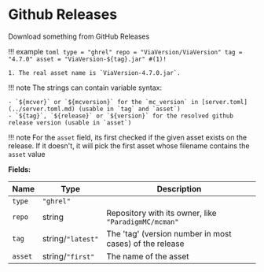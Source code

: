 # Github Releases

Download something from GitHub Releases

!!! example
    ```toml
    type = "ghrel"
    repo = "ViaVersion/ViaVersion"
    tag = "4.7.0"
    asset = "ViaVersion-${tag}.jar" #(1)!
    ```

    1. The real asset name is `ViaVersion-4.7.0.jar`.

!!! note
    The strings can contain variable syntax:

    - `${mcver}` or `${mcversion}` for the `mc_version` in [server.toml](../server.toml.md) (usable in `tag` and `asset`)
    - `${tag}`, `${release}` or `${version}` for the resolved github release version (usable in `asset`)

!!! note
    For the `asset` field, its first checked if the given asset exists on the release. If it doesn't, it will pick the first asset whose filename contains the `asset` value

**Fields:**

| Name    | Type              | Description                                             |
| ------- | ----------------- | ------------------------------------------------------- |
| `type`  | `"ghrel"`         |                                                         |
| `repo`  | string            | Repository with its owner, like `"ParadigmMC/mcman"`    |
| `tag`   | string/`"latest"` | The 'tag' (version number in most cases) of the release |
| `asset` | string/`"first"`  | The name of the asset                                   |
